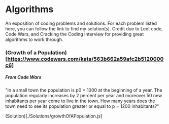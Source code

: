 # Algorithms
An exposition of coding problems and solutions. For each problem listed here, you can follow the link to find my solution(s). Credit due to Leet code, Code Wars, and Cracking the Coding Interview for providing great algorithms to work through.

### (Growth of a Population)[https://www.codewars.com/kata/563b662a59afc2b5120000c6]
##### From Code Wars

"In a small town the population is p0 = 1000 at the beginning of a year. The population regularly increases by 2 percent per year and moreover 50 new inhabitants per year come to live in the town. How many years does the town need to see its population greater or equal to p = 1200 inhabitants?"

(Solution)[./Solutions/growthOfAPopulation.js]